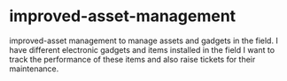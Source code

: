 # improved-asset-management
improved-asset management to manage assets and gadgets in the field.
I have different electronic  gadgets and items installed in the field I want to track the performance of these items and also raise tickets for their maintenance.
